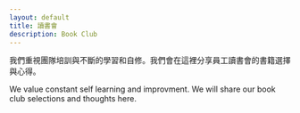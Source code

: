 ```yaml
---
layout: default
title: 讀書會
description: Book Club
---
```


我們重視團隊培訓與不斷的學習和自修。我們會在這裡分享員工讀書會的書籍選擇與心得。

We value constant self learning and improvment. We will share our book club selections and thoughts here.